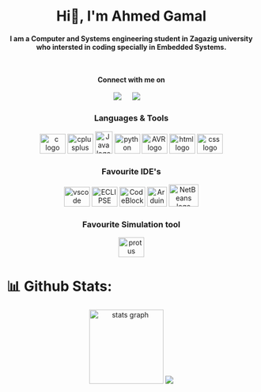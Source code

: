 <!--
<div align="center">
  <img src="https://komarev.com/ghpvc/?username=Azklany&label=Profile%20views&color=0e75b6&style=flat" alt="Ahmed Gamal" />
</div>
-->

<h1 align="center">Hi👋, I'm Ahmed Gamal</h1>
<h4 align="center">I am a Computer and Systems engineering student in Zagazig university who intersted in coding specially in Embedded Systems.</h4>

<br>

<p align="center">
 <strong>Connect with me on</strong>
<br>	
<br>	
<a target="_blank" href="https://www.linkedin.com/in/azklany/">
  <img src="https://img.shields.io/badge/-LinkedIn-0077B5?style=for-the-badge&logo=Linkedin&logoColor=white"></img></a>
&emsp;
    
<a target="_blank" href="mailto:asklany250@gmail.com">
<img src="https://img.shields.io/badge/-Gmail-D14836?style=for-the-badge&logo=Gmail&logoColor=white"></img></a>
&emsp;
<br>
</p>

<div align="center">
    <h3>
        Languages & Tools
    </h3>
  <img src="https://cdn.jsdelivr.net/gh/devicons/devicon/icons/c/c-original.svg" height="40" width="52" alt="c logo"  />
  <img src="https://cdn.jsdelivr.net/gh/devicons/devicon/icons/cplusplus/cplusplus-original.svg" height="40" width="52" alt="cplusplus logo"  />
  <img src="https://github.com/Azklany/Azklany/assets/128062880/b2e3803b-e99c-4d09-a878-843d88d0d59c" height="45" width="35" alt="Java logo"  />
  <img src="https://cdn.jsdelivr.net/gh/devicons/devicon/icons/python/python-original.svg" height="40" width="52" alt="python logo"  />
  <img src="https://upload.wikimedia.org/wikipedia/commons/thumb/9/96/Avr_logo.svg/1200px-Avr_logo.svg.png" height="40" width="52" alt="AVR logo"  />
  <img src="https://cdn-icons-png.flaticon.com/512/174/174854.png" height="40" width="52" alt="html logo"  />
  <img src="https://cdn-icons-png.flaticon.com/512/732/732190.png" height="40" width="52" alt="css logo"  />
</div>

<div align="center">
    <h3>
        Favourite IDE's
    </h3>
  <img src="https://cdn.jsdelivr.net/gh/devicons/devicon/icons/vscode/vscode-original.svg" height="40" width="52" alt="vscode logo"  />
  <img src="https://cdn.freebiesupply.com/logos/large/2x/eclipse-11-logo-png-transparent.png" height="40" width="52" alt="ECLIPSE logo"  /> 
  <img src="https://github.com/Azklany/Azklany/assets/128062880/de906c79-1ca4-4457-b1f8-85ab2ffe1c3f" height="40" width="52" alt="CodeBlocks logo"  /> 
  <img src="https://cdn.freebiesupply.com/logos/large/2x/arduino-logo-png-transparent.png" height="40" width="40" alt="Arduino logo"  /> 
  <img src="https://www.nesabamedia.com/wp-content/uploads/2019/09/NetBeans-Logo-1.png" height="45" width="60" alt="NetBeans logo"  /> 
</div>
<div align="center">
    <h3>
        Favourite Simulation tool
    </h3>
  <img src="https://upload.wikimedia.org/wikipedia/en/5/5a/Proteus_Design_Suite_Atom_Logo.png" height="40" width="52" alt="protus logo"  /> 
</div>

# 📊 Github Stats:



<div align="center">
  <img src="https://github-readme-stats.vercel.app/api/top-langs?username=Azklany&show_icons=true&locale=en&layout=compact&theme=tokyonight&hide=jupyter%20notebook,HTML&count_private=true" height="150" alt="stats graph"  />
  
 <img src="https://github-readme-stats.vercel.app/api?username=Azklany&show_icons=true&theme=tokyonight">
</div>

<!---
Azklany/Azklany is a ✨ special ✨ repository because its `README.md` (this file) appears on your GitHub profile.
You can click the Preview link to take a look at your changes.
--->
